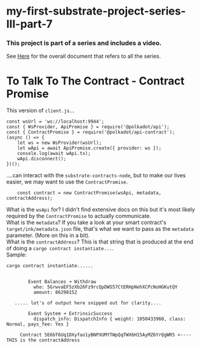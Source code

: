 # my-first-substrate-project-series-III-part-7

### This project is part of a series and includes a video.

See [Here](https://github.com/elicorrales/blockchain-tutorials/blob/main/README.md) for the overall document that
refers to all the series.  
  
# To Talk To The Contract - Contract Promise  
  

This version of ```client.js```...  
```
const wsUrl = 'ws://localhost:9944';
const { WsProvider, ApiPromise } = require('@polkadot/api');
const { ContractPromise } = require('@polkadot/api-contract');
(async () => {
    let ws = new WsProvider(wsUrl);
    let wApi = await ApiPromise.create({ provider: ws });
    console.log(await wApi.tx);
    wApi.disconnect();
})();
```
  
....can interact with the ```substrate-contracts-node```, but to make our lives easier, we may want to use the ```ContractPromise```.  
  
```
    const contract = new ContractPromise(wsApi, metadata, contractAddress);
```
  
What is the ```wsApi``` for?  I didn't find extensive docs on this but it's most likely required by the ```ContractPromise``` to actually communicate.  
What is the ```metadata```?  If you take a look at your smart contract's ```target/ink/metadata.json``` file, that's what we want to pass as the ```metadata``` parameter.  (More on this in a bit).  
What is the ```contractAddress```?  This is that string that is produced at the end of doing a ```cargo contract instantiate...```.  
Sample:  
```  
cargo contract instantiate......


        Event Balances ➜ Withdraw
          who: 5GrwvaEF5zXb26Fz9rcQpDWS57CtERHpNehXCPcNoHGKutQY
          amount: 86298152

   ..... lot's of output here snipped out for clarity....

        Event System ➜ ExtrinsicSuccess
          dispatch_info: DispatchInfo { weight: 1050433960, class: Normal, pays_fee: Yes }

     Contract 5E6bT6Uq1DXyfao1yBNPXUMYTWpQqTWX6H15AyMZ6YrQgWR5 <---- THIS is the contractAddress
```
  

